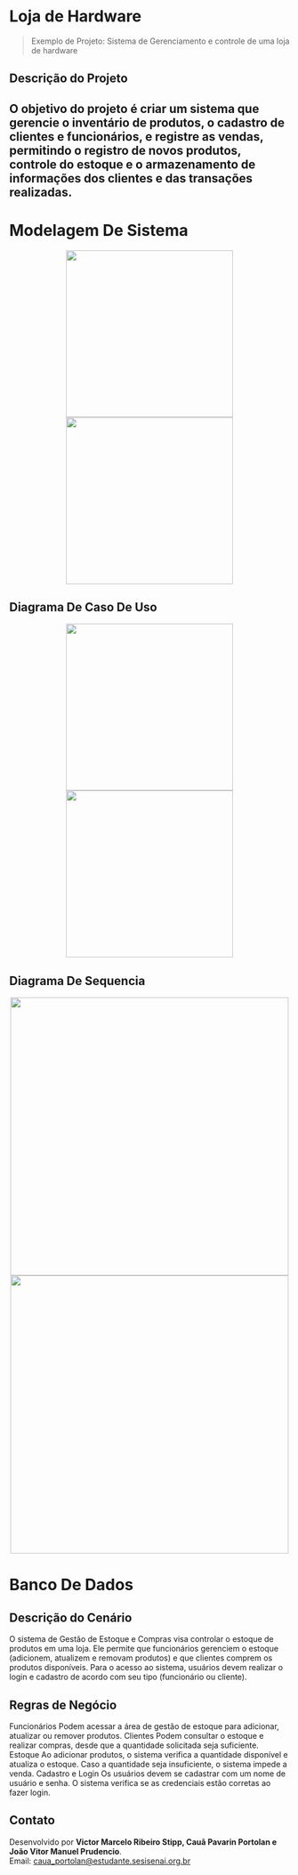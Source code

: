 # **Loja de Hardware**

> Exemplo de Projeto: Sistema de Gerenciamento e controle de uma loja de hardware

## Descrição do Projeto

O objetivo do projeto é criar um sistema que gerencie o inventário de produtos, o cadastro de clientes e funcionários, e registre as vendas, permitindo o registro de novos produtos, controle do estoque e o armazenamento de informações dos clientes e das transações realizadas.
---

# **Modelagem De Sistema**

<div align="center">

<img src="https://github.com/user-attachments/assets/9be0346c-6d16-4000-8253-2b9c1fa5ce69"  width="300px">

</div>

<div align="center">

<img src="https://github.com/user-attachments/assets/db1391f5-52a2-451c-a513-ab936858b76e"  width="300px">

</div>

## Diagrama De Caso De Uso

<div align="center">

<img src="https://github.com/user-attachments/assets/62c5bc7c-f597-49d0-b793-bfeb6aa08729"  width="300px">

</div>
<div align="center">

<img src="https://github.com/user-attachments/assets/7b5284e9-a7d3-4efa-b9c8-d0a20225eea2"  width="300px">

</div>

## Diagrama De Sequencia

<div align="center">

<img src="https://github.com/user-attachments/assets/2acd4c4d-c4ec-49e8-9f5e-73afb0a585c5"  width="500px">

</div>
<div align="center">

<img src="https://github.com/user-attachments/assets/cb532651-0500-4b0e-b879-ecb1f865f9b0"  width="500px">

</div>

# **Banco De Dados**

## Descrição do Cenário

O sistema de Gestão de Estoque e Compras visa controlar o estoque de produtos em uma loja. Ele permite que funcionários gerenciem o estoque (adicionem, atualizem e removam produtos) e que clientes comprem os produtos disponíveis. Para o acesso ao sistema, usuários devem realizar o login e cadastro de acordo com seu tipo (funcionário ou cliente).

## Regras de Negócio

Funcionários
    Podem acessar a área de gestão de estoque para adicionar, atualizar ou remover produtos.
Clientes
    Podem consultar o estoque e realizar compras, desde que a quantidade solicitada seja suficiente.
Estoque
    Ao adicionar produtos, o sistema verifica a quantidade disponível e atualiza o estoque. Caso a quantidade seja insuficiente, o sistema impede a venda.
Cadastro e Login
    Os usuários devem se cadastrar com um nome de usuário e senha. O sistema verifica se as credenciais estão corretas ao fazer login.


## Contato

Desenvolvido por **Victor Marcelo Ribeiro Stipp, Cauã Pavarin Portolan e João Vitor Manuel Prudencio**.  
Email: caua_portolan@estudante.sesisenai.org.br

